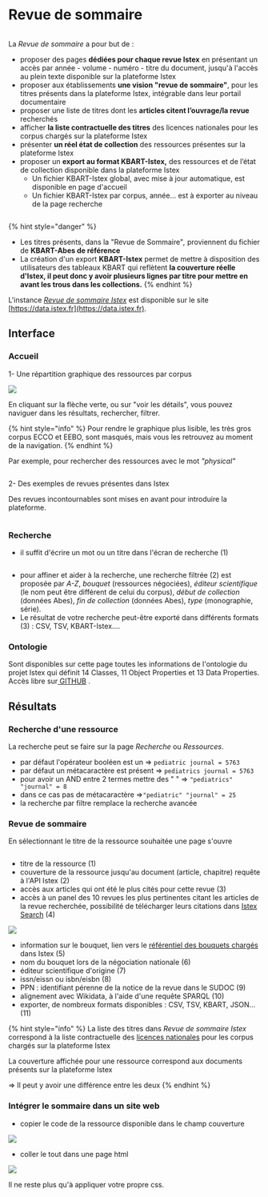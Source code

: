 # Revue de sommaire

<figure><img src="../.gitbook/assets/revue de sommaire.PNG" alt=""><figcaption></figcaption></figure>

La _Revue de sommaire_ a pour but de :

* proposer des pages **dédiées pour chaque revue Istex** en présentant un accès par année - volume - numéro - titre du document, jusqu'à l'accès au plein texte disponible sur la plateforme Istex
* proposer aux établissements **une vision "revue de sommaire"**, pour les titres présents dans la plateforme Istex, intégrable dans leur portail documentaire
* proposer une liste de titres dont les **articles citent l’ouvrage/la revue** recherchés
* afficher **la liste contractuelle des titres** des licences nationales pour les corpus chargés sur la plateforme Istex
* présenter **un réel état de collection** des ressources présentes sur la plateforme Istex
* &#x20;proposer un **export au format KBART-Istex,** des ressources et de l’état de collection disponible dans la plateforme Istex
  * Un fichier KBART-Istex global, avec mise à jour automatique, est disponible en page d'accueil&#x20;
  * Un fichier KBART-Istex par corpus, année... est à exporter au niveau de la page recherche

&#x20;&#x20;

<figure><img src="../.gitbook/assets/pageacceuil RS.PNG" alt=""><figcaption></figcaption></figure>

{% hint style="danger" %}
* Les titres présents, dans la "Revue de Sommaire"_,_ proviennent du fichier de **KBART-Abes de référence**
* La création d'un export **KBART-Istex** permet de mettre à disposition des utilisateurs des tableaux KBART qui reflètent **la couverture réelle d'Istex, il peut donc y avoir plusieurs lignes par titre pour mettre en avant les trous dans les collections.**
{% endhint %}

L'instance [_Revue de sommaire Istex_](https://revue-sommaire.istex.fr/)  est disponible sur le site [https://data.istex.fr](https://data.istex.fr). [ ](http://data.istex.fr)

## Interface

### Accueil

1- Une répartition graphique des ressources par corpus

![](../.gitbook/assets/graphcorpus.PNG)

En cliquant sur la flèche verte, ou sur "voir les détails", vous pouvez naviguer dans les résultats, rechercher, filtrer.

{% hint style="info" %}
Pour rendre le graphique plus lisible, les très gros corpus ECCO et EEBO, sont masqués, mais vous les retrouvez au moment de la navigation.
{% endhint %}

Par exemple, pour rechercher des ressources avec le mot _"physical"_

<figure><img src="../.gitbook/assets/grapheRS.PNG" alt=""><figcaption></figcaption></figure>

2- Des exemples de revues présentes dans Istex

Des revues incontournables sont mises en avant pour introduire la plateforme.



<figure><img src="../.gitbook/assets/page d&#x27;accueil titres rs.PNG" alt=""><figcaption></figcaption></figure>

### Recherche

* il suffit d'écrire un mot ou un titre dans l'écran de recherche (1)



<figure><img src="../.gitbook/assets/exportRS.PNG" alt=""><figcaption></figcaption></figure>

* pour affiner et aider à la recherche, une recherche filtrée (2) est proposée par _A-Z_, _bouquet_ (ressources négociées), _éditeur scientifique_ (le nom peut être différent de celui du corpus), _début de collection_ (données Abes), _fin de collection_ (données Abes), _type_ (monographie, série).
*   Le résultat de votre recherche peut-être exporté dans différents formats (3) : CSV, TSV, KBART-Istex....





### Ontologie

Sont disponibles sur cette page toutes les informations de l'ontologie du projet Istex qui définit 14 Classes, 11 Object Properties et 13 Data Properties. Accès libre sur[ GITHUB](https://github.com/istex/ontology/blob/master/istexXML.owl) .

## **Résultats**

### **Recherche d'une ressource**

La recherche peut se faire sur la page _Recherche_ ou _Ressources_.

* par défaut l'opérateur booléen est un            =>  `pediatric journal = 5763`
* par défaut un métacaractère est présent =>  `pediatrics journal = 5763`
* pour avoir un AND entre 2 termes mettre des "  " => `"pediatrics" "journal" = 8`
* dans ce cas pas de métacaractère =>`"pediatric" "journal" = 25`&#x20;
* la recherche par filtre remplace la recherche avancée&#x20;

### Revue de sommaire

En sélectionnant le titre de la ressource souhaitée une page s'ouvre&#x20;





<figure><img src="../.gitbook/assets/RS11 ponts (1).PNG" alt=""><figcaption></figcaption></figure>



* titre de la ressource (1)
* couverture de la ressource jusqu'au document (article, chapitre) requête à l'API Istex (2)
* accès aux articles qui ont été le plus cités pour cette revue (3)
* accès à un panel des 10 revues les plus pertinentes citant les articles de la revue recherchée, possibilité de télécharger leurs citations dans [Istex Search](https://search.istex.fr/) (4)

![](../.gitbook/assets/rsdl.JPG)

* information sur le bouquet, lien vers le [référentiel des bouquets chargés](https://loaded-corpus.data.istex.fr/) dans Istex (5)
* nom du bouquet lors de la négociation nationale (6)
* éditeur scientifique d'origine (7)
* issn/eissn  ou  isbn/eisbn (8)
* PPN : identifiant pérenne de la notice de la revue dans le SUDOC (9)
* alignement avec Wikidata, à l'aide d'une requête SPARQL (10)
* exporter, de nombreux formats disponibles :  CSV, TSV, KBART, JSON... (11)



{% hint style="info" %}
La liste des titres dans _Revue de sommaire Istex_ correspond à la liste contractuelle des [licences nationales](https://www.licencesnationales.fr/liste-ressources/) pour les corpus chargés sur la plateforme Istex

La couverture affichée pour une ressource correspond aux documents présents sur la plateforme Istex

\=> Il peut y avoir une différence entre les deux
{% endhint %}

### Intégrer le sommaire dans un site web

* copier le code de la ressource disponible dans le champ couverture

![](../.gitbook/assets/integration.JPG)

* coller le tout dans une page html

![](../.gitbook/assets/html-page.JPG)

Il ne reste plus qu'à appliquer votre propre css.
